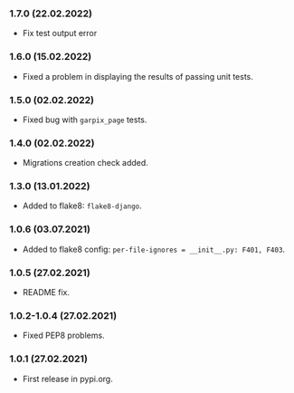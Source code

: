 ### 1.7.0 (22.02.2022)

- Fix test output error

### 1.6.0 (15.02.2022)

- Fixed a problem in displaying the results of passing unit tests.

### 1.5.0 (02.02.2022)

- Fixed bug with `garpix_page` tests.

### 1.4.0 (02.02.2022)

- Migrations creation check added.

### 1.3.0 (13.01.2022)

- Added to flake8: `flake8-django`.

### 1.0.6 (03.07.2021)

- Added to flake8 config: `per-file-ignores = __init__.py: F401, F403`.

### 1.0.5 (27.02.2021)

- README fix.

### 1.0.2-1.0.4 (27.02.2021)

- Fixed PEP8 problems.

### 1.0.1 (27.02.2021)

- First release in pypi.org.
